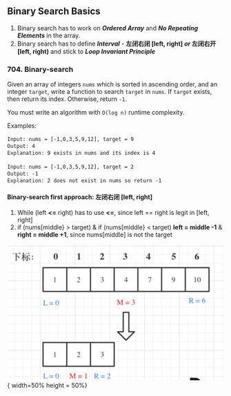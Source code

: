 ## Binary Search Basics

1. Binary search has to work on _**Ordered Array**_ and _**No Repeating Elements**_ in the array. 
2. Binary search has to define _**Interval**_ - **左闭右闭 [left, right] _or_ 左闭右开 [left, right)** and stick to _**Loop Invariant Principle**_

### 704. Binary-search

Given an array of integers `nums` which is sorted in ascending order, and an integer `target`, write a function to search `target` in `nums`. If `target` exists, then return its index. Otherwise, return `-1`.

You must write an algorithm with `O(log n)` runtime complexity.

Examples:

```
Input: nums = [-1,0,3,5,9,12], target = 9
Output: 4
Explanation: 9 exists in nums and its index is 4

Input: nums = [-1,0,3,5,9,12], target = 2
Output: -1
Explanation: 2 does not exist in nums so return -1
```

#### Binary-search first approach: 左闭右闭 [left, right]

1. While (left **<=** right) has to use **<=**, since left == right is legit in [left, right]
2. if (nums[middle} > target) & if (nums[middle} < target) **left = middle -1** & **right = middle +1**, since nums[middle] is not the target

![binary-search_closed_interval](./post_img/binary-search_closed_interval.jpg){ width=50% height = 50%}



















